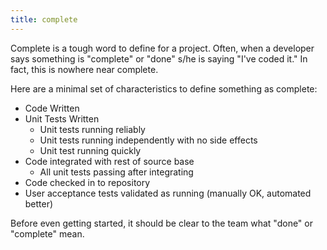 ```yaml
---
title: complete
---
```

Complete is a tough word to define for a project. Often, when a developer says something is "complete" or "done" s/he is saying "I've coded it." In fact, this is nowhere near complete.

Here are a minimal set of characteristics to define something as complete:
* Code Written
* Unit Tests Written
  * Unit tests running reliably
  * Unit tests running independently with no side effects
  * Unit test running quickly
* Code integrated with rest of source base
  * All unit tests passing after integrating
* Code checked in to repository
* User acceptance tests validated as running (manually OK, automated better)

Before even getting started, it should be clear to the team what "done" or "complete" mean.
